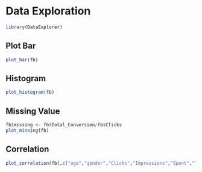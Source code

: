 # Data Exploration
```r
library(DataExplorer)
```

## Plot Bar
```r
plot_bar(fb)
```

## Histogram
```r
plot_histogram(fb)
```

## Missing Value
```r
fb$missing <- fb$Total_Conversion/fb$Clicks
plot_missing(fb)
```

## Correlation
```r
plot_correlation(fb[,c("age","gender","Clicks","Impressions","Spent","Total_Conversion","Approved_Conversion")])
```
